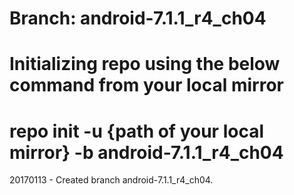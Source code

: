 # Branch: android-7.1.1_r4_ch04
# Initializing repo using the below command from your local mirror
# repo init -u {path of your local mirror} -b android-7.1.1_r4_ch04

20170113 - Created branch android-7.1.1_r4_ch04.

